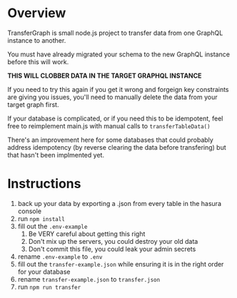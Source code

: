 # Overview

TransferGraph is small node.js project to transfer data from one GraphQL instance to another.

You must have already migrated your schema to the new GraphQL instance before this will work.

**THIS WILL CLOBBER DATA IN THE TARGET GRAPHQL INSTANCE**

If you need to try this again if you get it wrong and forgeign key constraints are giving you issues, you'll need to manually delete the data from your target graph first.

If your database is complicated, or if you need this to be idempotent, feel free to reimplement main.js with manual calls to `transferTableData()`

There's an improvement here for some databases that could probably address idempotency (by reverse clearing the data before transfering) but that hasn't been implmented yet.

# Instructions

1. back up your data by exporting a .json from every table in the hasura console
1. run `npm install`
1. fill out the `.env-example`
    1. Be VERY careful about getting this right
    1. Don't mix up the servers, you could destroy your old data
    1. Don't commit this file, you could leak your admin secrets
1. rename `.env-example` to `.env`
1. fill out the `transfer-example.json` while ensuring it is in the right order for your database
1. rename `transfer-example.json` to `transfer.json`
1. run `npm run transfer`
